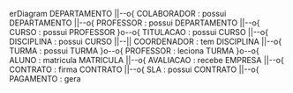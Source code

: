 erDiagram
    DEPARTAMENTO ||--o{ COLABORADOR : possui
    DEPARTAMENTO ||--o{ PROFESSOR : possui
    DEPARTAMENTO ||--o{ CURSO : possui
    PROFESSOR }o--o{ TITULACAO : possui
    CURSO ||--o{ DISCIPLINA : possui
    CURSO ||--|| COORDENADOR : tem
    DISCIPLINA ||--o{ TURMA : possui
    TURMA }o--o{ PROFESSOR : leciona
    TURMA }o--o{ ALUNO : matricula
    MATRICULA ||--o{ AVALIACAO : recebe
    EMPRESA ||--o{ CONTRATO : firma
    CONTRATO ||--o{ SLA : possui
    CONTRATO ||--o{ PAGAMENTO : gera 